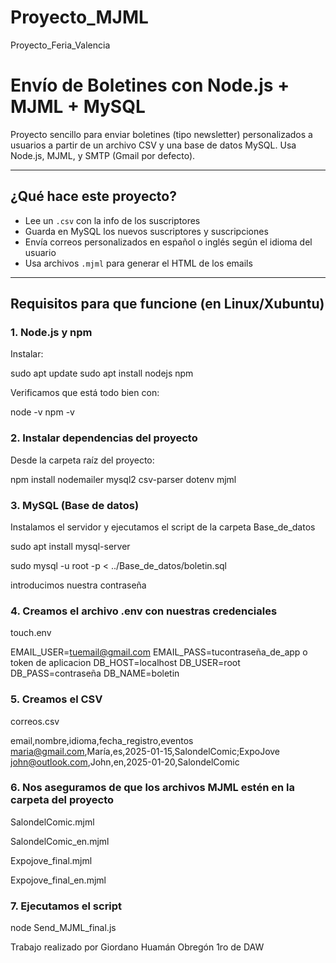 # Proyecto_MJML
Proyecto_Feria_Valencia

# Envío de Boletines con Node.js + MJML + MySQL

Proyecto sencillo para enviar boletines (tipo newsletter) personalizados a usuarios a partir de un archivo CSV y una base de datos MySQL. Usa Node.js, MJML, y SMTP (Gmail por defecto).

---

## ¿Qué hace este proyecto?

- Lee un `.csv` con la info de los suscriptores
- Guarda en MySQL los nuevos suscriptores y suscripciones
- Envía correos personalizados en español o inglés según el idioma del usuario
- Usa archivos `.mjml` para generar el HTML de los emails

---

## Requisitos para que funcione (en Linux/Xubuntu)

### 1. Node.js y npm

Instalar:

sudo apt update
sudo apt install nodejs npm

Verificamos que está todo bien con:

node -v
npm -v

### 2. Instalar dependencias del proyecto

Desde la carpeta raíz del proyecto:

npm install nodemailer mysql2 csv-parser dotenv mjml

### 3. MySQL (Base de datos)

Instalamos el servidor y ejecutamos el script de la carpeta Base_de_datos

sudo apt install mysql-server

sudo mysql -u root -p < ../Base_de_datos/boletin.sql

introducimos nuestra contraseña

### 4. Creamos el archivo .env con nuestras credenciales

touch.env

EMAIL_USER=tuemail@gmail.com
EMAIL_PASS=tucontraseña_de_app o token de aplicacion
DB_HOST=localhost
DB_USER=root
DB_PASS=contraseña
DB_NAME=boletin

### 5. Creamos el CSV

correos.csv

email,nombre,idioma,fecha_registro,eventos
maria@gmail.com,María,es,2025-01-15,SalondelComic;ExpoJove
john@outlook.com,John,en,2025-01-20,SalondelComic

### 6. Nos aseguramos de que los archivos MJML estén en la carpeta del proyecto

SalondelComic.mjml

SalondelComic_en.mjml

Expojove_final.mjml

Expojove_final_en.mjml

### 7. Ejecutamos el script

node Send_MJML_final.js


Trabajo realizado por Giordano Huamán Obregón 1ro de DAW


